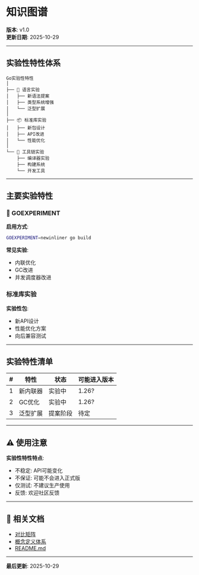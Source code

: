 ﻿# 知识图谱

**版本**: v1.0  
**更新日期**: 2025-10-29

---

## 实验性特性体系

```text
Go实验性特性
│
├── 🧪 语言实验
│   ├── 新语法提案
│   ├── 类型系统增强
│   └── 泛型扩展
│
├── 📦 标准库实验
│   ├── 新包设计
│   ├── API改进
│   └── 性能优化
│
└── 🔧 工具链实验
    ├── 编译器实验
    ├── 构建系统
    └── 开发工具
```

---

## 主要实验特性

### 🧪 GOEXPERIMENT

**启用方式**:
```bash
GOEXPERIMENT=newinliner go build
```

**常见实验**:
- 内联优化
- GC改进
- 并发调度器改进

### 标准库实验

**实验性包**:
- 新API设计
- 性能优化方案
- 向后兼容测试

---

## 实验特性清单

| # | 特性 | 状态 | 可能进入版本 |
|---|------|------|------------|
| 1 | 新内联器 | 实验中 | 1.26? |
| 2 | GC优化 | 实验中 | 1.26? |
| 3 | 泛型扩展 | 提案阶段 | 待定 |

---

## ⚠️ 使用注意

**实验性特性特点**:
- 不稳定: API可能变化
- 不保证: 可能不会进入正式版
- 仅测试: 不建议生产使用
- 反馈: 欢迎社区反馈

---

## 🔗 相关文档

- [对比矩阵](./00-对比矩阵.md)
- [概念定义体系](./00-概念定义体系.md)
- [README.md](./README.md)

---

**最后更新**: 2025-10-29
